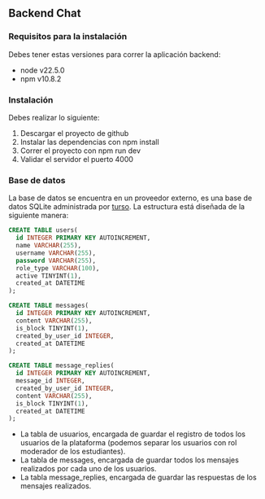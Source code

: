 ## Backend Chat

### Requisitos para la instalación
Debes tener estas versiones para correr la aplicación backend:

- node v22.5.0
- npm v10.8.2

### Instalación
Debes realizar lo siguiente:
1. Descargar el proyecto de github
2. Instalar las dependencias con npm install
3. Correr el proyecto con npm run dev
4. Validar el servidor el puerto 4000

### Base de datos
La base de datos se encuentra en un proveedor externo, es una base de datos SQLite administrada por [turso](https://turso.tech/). La estructura está diseñada de la siguiente manera:

```sql
CREATE TABLE users(
  id INTEGER PRIMARY KEY AUTOINCREMENT,
  name VARCHAR(255),
  username VARCHAR(255),
  password VARCHAR(255),
  role_type VARCHAR(100),
  active TINYINT(1),
  created_at DATETIME
);

CREATE TABLE messages(
  id INTEGER PRIMARY KEY AUTOINCREMENT,
  content VARCHAR(255),
  is_block TINYINT(1),
  created_by_user_id INTEGER,
  created_at DATETIME
);

CREATE TABLE message_replies(
  id INTEGER PRIMARY KEY AUTOINCREMENT,
  message_id INTEGER,
  created_by_user_id INTEGER,
  content VARCHAR(255),
  is_block TINYINT(1),
  created_at DATETIME
);
```

- La tabla de usuarios, encargada de guardar el registro de todos los usuarios de la plataforma (podemos separar los usuarios con rol moderador de los estudiantes).
- La tabla de messages, encargada de guardar todos los mensajes realizados por cada uno de los usuarios.
- La tabla message_replies, encargada de guardar las respuestas de los mensajes realizados.